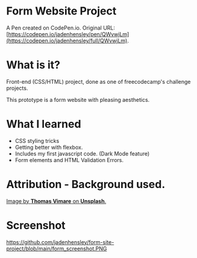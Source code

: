 # Form Website Project

A Pen created on CodePen.io. Original URL: [https://codepen.io/jadenhensley/pen/QWvwjLm](https://codepen.io/jadenhensley/full/QWvwjLm).

# What is it?
Front-end (CSS/HTML) project, done as one of freecodecamp's challenge projects.

This prototype is a form website with pleasing aesthetics. 

# What I learned
- CSS styling tricks
- Getting better with flexbox.
- Includes my first javascript code. (Dark Mode feature)
- Form elements and HTML Validation Errors.

# Attribution - Background used.
<a href="https://unsplash.com/@vimarethomas">Image by <strong>Thomas Vimare</strong> on <strong>Unsplash</strong>.</a>

# Screenshot
https://github.com/jadenhensley/form-site-project/blob/main/form_screenshot.PNG
